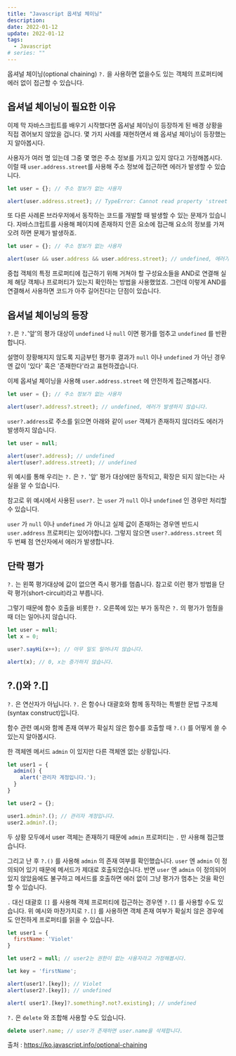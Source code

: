 ```yaml
---
title: "Javascript 옵셔널 체이닝"
description:
date: 2022-01-12
update: 2022-01-12
tags:
  - Javascript
# series: ""
---
```


옵셔널 체이닝(optional chaining) `?.` 을 사용하면 없을수도 있는 객체의 프로퍼티에 에러 없이 접근할 수 있습니다.

## 옵셔널 체이닝이 필요한 이유

이제 막 자바스크립트를 배우기 시작했다면 옵셔널 체이닝이 등장하게 된 배경 상황을 직접 겪어보지 않았을 겁니다. 몇 가지 사례를 재현하면서 왜 옵셔널 체이닝이 등장했는지 알아봅시다.

사용자가 여러 명 있는데 그중 몇 명은 주소 정보를 가지고 있지 않다고 가정해봅시다. 이럴 때 `user.address.street`를 사용해 주소 정보에 접근하면 에러가 발생할 수 있습니다.

```js
let user = {}; // 주소 정보가 없는 사용자

alert(user.address.street); // TypeError: Cannot read property 'street' of undefined
```

또 다른 사례론 브라우저에서 동작하는 코드를 개발할 때 발생할 수 있는 문제가 있습니다. 자바스크립트를 사용해 페이지에 존재하지 안흔 요소에 접근해 요소의 정보를 가져오려 하면 문제가 발생하죠.

 ```js
 let user = {}; // 주소 정보가 없는 사용자

 alert(user && user.address && user.address.street); // undefined, 에러가 발생하지 않습니다.
 ```

 중첩 객체의 특정 프로퍼티에 접근하기 위해 거쳐야 할 구성요소들을 AND로 연결해 실제 해당 객체나 프로퍼티가 있는지 확인하는 방법을 사용했었죠. 그런데 이렇게 AND를 연결해서 사용하면 코드가 아주 길어진다는 단점이 있습니다.

 ## 옵셔널 체이닝의 등장

 `?.`은 `?.`'앞'의 평가 대상이 `undefined` 나 `null` 이면 평가를 멈추고 `undefined` 를 반환합니다.

 설명이 장황해지지 않도록 지금부턴 평가후 결과가 `null` 이나 `undefined` 가 아닌 경우엔 값이 '있다' 혹은 '존재한다'라고 표현하겠습니다.

 이제 옵셔널 체이닝을 사용해 `user.address.street` 에 안전하게 접근해봅시다.

 ```js
 let user = {}; // 주소 정보가 없는 사용자

 alert(user?.address?.street); // undefined, 에러가 발생하지 않습니다.
 ```

 `user?.address`로 주소를 읽으면 아래와 같이 `user` 객체가 존재하지 않더라도 에러가 발생하지 않습니다.

 ```js
 let user = null;

 alert(user?.address); // undefined
 alert(user?.address.street); // undefined
 ```

위 예시를 통해 우리는 `?.` 은 `?.` '앞' 평가 대상에만 동작되고, 확장은 되지 않는다는 사실을 알 수 있습니다.

참고로 위 예시에서 사용된 `user?.` 는 `user` 가 `null` 이나 `undefined` 인 경우만 처리할 수 있습니다.

`user` 가 `null` 이나 `undefined` 가 아니고 실제 값이 존재하는 경우엔 반드시 `user.address` 프로퍼티는 있어야합니다. 그렇지 않으면 `user?.address.street` 의 두 번째 점 연산자에서 에러가 발생합니다.

## 단락 평가

`?.` 는 왼쪽 평가대상에 값이 없으면 즉시 평가를 멈춥니다. 참고로 이런 평가 방법을 단락 평가(short-circuit)라고 부릅니다.

그렇기 때문에 함수 호출을 비롯한 `?.` 오른쪽에 있는 부가 동작은 `?.` 의 평가가 멈췄을 때 더는 일어나지 않습니다.

```js
let user = null;
let x = 0;

user?.sayHi(x++); // 아무 일도 일어나지 않습니다.

alert(x); // 0, x는 증가하지 않습니다.
```

## ?.()와 ?.[]

`?.` 은 연산자가 아닙니다. `?.` 은 함수나 대괄호와 함께 동작하는 특별한 문법 구조체(syntax construct)입니다.

함수 관련 예시와 함께 존재 여부가 확실치 않은 함수를 호출할 때 `?.()` 를 어떻게 쓸 수 있는지 알아봅시다.

한 객체엔 메서드 `admin` 이 있지만 다른 객체엔 없는 상황입니다.

```js
let user1 = {
  admin() {
    alert('관리자 계정입니다.');
  }
}

let user2 = {};

user1.admin?.(); // 관리자 계정입니다.
user2.admin?.();
```

두 상황 모두에서 user 객체는 존재하기 때문에 `admin` 프로퍼티는 `.` 만 사용해 접근했습니다.

그리고 난 후 `?.()` 를 사용해 `admin` 의 존재 여부를 확인했습니다. `user` 엔 `admin` 이 정의되어 있기 때문에 메서드가 제대로 호출되었습니다. 반면 `user` 엔 `admin` 이 정의되어 있지 않았음에도 불구하고 메서드를 호출하면 에러 없이 그냥 평가가 멈추는 것을 확인할 수 있습니다.

`.` 대신 대괄호 `[]` 를 사용해 객체 프로퍼티에 접근하는 경우엔 `?.[]` 를 사용할 수도 있습니다. 위 예시와 마찬가지로 `?.[]` 를 사용하면 객체 존재 여부가 확실치 않은 경우에도 안전하게 프로퍼티를 읽을 수 있습니다.

```js
let user1 = {
  firstName: 'Violet'
}

let user2 = null; // user2는 권한이 없는 사용자라고 가정해봅시다.

let key = 'firstName';

alert(user1?.[key]); // Violet
alert(user2?.[key]); // undefined

alert( user1?.[key]?.something?.not?.existing); // undefined
```

`?.` 은 `delete` 와 조합해 사용할 수도 있습니다.

```js
delete user?.name; // user가 존재하면 user.name을 삭제합니다.
```

출처 : https://ko.javascript.info/optional-chaining